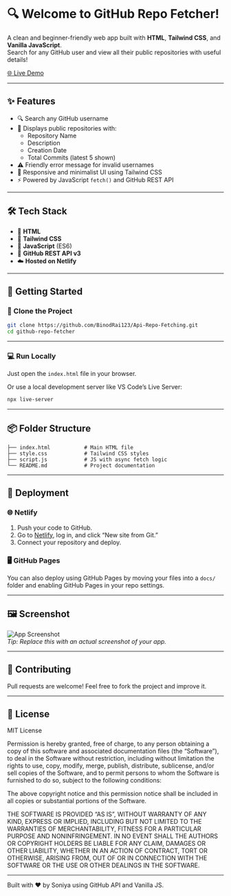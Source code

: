 
# 🔍 Welcome to GitHub Repo Fetcher!

A clean and beginner-friendly web app built with **HTML**, **Tailwind CSS**, and **Vanilla JavaScript**.  
Search for any GitHub user and view all their public repositories with useful details!

[🌐 Live Demo](https://userrepofetch.netlify.app)

---

## ✨ Features

- 🔍 Search any GitHub username  
- 📁 Displays public repositories with:
  - Repository Name  
  - Description  
  - Creation Date  
  - Total Commits (latest 5 shown)
- ⚠️ Friendly error message for invalid usernames  
- 🎨 Responsive and minimalist UI using Tailwind CSS  
- ⚡ Powered by JavaScript `fetch()` and GitHub REST API

---

## 🛠 Tech Stack

- 🧱 **HTML**  
- 🎨 **Tailwind CSS**  
- 🧠 **JavaScript** (ES6)  
- 🔄 **GitHub REST API v3**  
- ☁️ **Hosted on Netlify**

---

## 🚀 Getting Started

### 📁 Clone the Project

```bash
git clone https://github.com/BinodRai123/Api-Repo-Fetching.git
cd github-repo-fetcher
```

---

### 💻 Run Locally

Just open the `index.html` file in your browser.

Or use a local development server like VS Code’s Live Server:

```bash
npx live-server
```

---

## 📦 Folder Structure

```
├── index.html           # Main HTML file
├── style.css            # Tailwind CSS styles
├── script.js            # JS with async fetch logic
└── README.md            # Project documentation
```

---

## 🚀 Deployment

### 🌐 Netlify

1. Push your code to GitHub.
2. Go to [Netlify](https://netlify.com), log in, and click “New site from Git.”
3. Connect your repository and deploy.

### 🖥 GitHub Pages

You can also deploy using GitHub Pages by moving your files into a `docs/` folder and enabling GitHub Pages in your repo settings.

---

## 🖼 Screenshot

![App Screenshot](screenshot.png)  
*Tip: Replace this with an actual screenshot of your app.*

---

## 🤝 Contributing

Pull requests are welcome! Feel free to fork the project and improve it.

---

## 📄 License

MIT License

Permission is hereby granted, free of charge, to any person obtaining a copy
of this software and associated documentation files (the “Software”), to deal
in the Software without restriction, including without limitation the rights
to use, copy, modify, merge, publish, distribute, sublicense, and/or sell
copies of the Software, and to permit persons to whom the Software is
furnished to do so, subject to the following conditions:

The above copyright notice and this permission notice shall be included in all
copies or substantial portions of the Software.

THE SOFTWARE IS PROVIDED “AS IS”, WITHOUT WARRANTY OF ANY KIND, EXPRESS OR
IMPLIED, INCLUDING BUT NOT LIMITED TO THE WARRANTIES OF MERCHANTABILITY,
FITNESS FOR A PARTICULAR PURPOSE AND NONINFRINGEMENT. IN NO EVENT SHALL THE
AUTHORS OR COPYRIGHT HOLDERS BE LIABLE FOR ANY CLAIM, DAMAGES OR OTHER
LIABILITY, WHETHER IN AN ACTION OF CONTRACT, TORT OR OTHERWISE, ARISING FROM,
OUT OF OR IN CONNECTION WITH THE SOFTWARE OR THE USE OR OTHER DEALINGS IN THE
SOFTWARE.

---

Built with ❤️ by Soniya using GitHub API and Vanilla JS.
